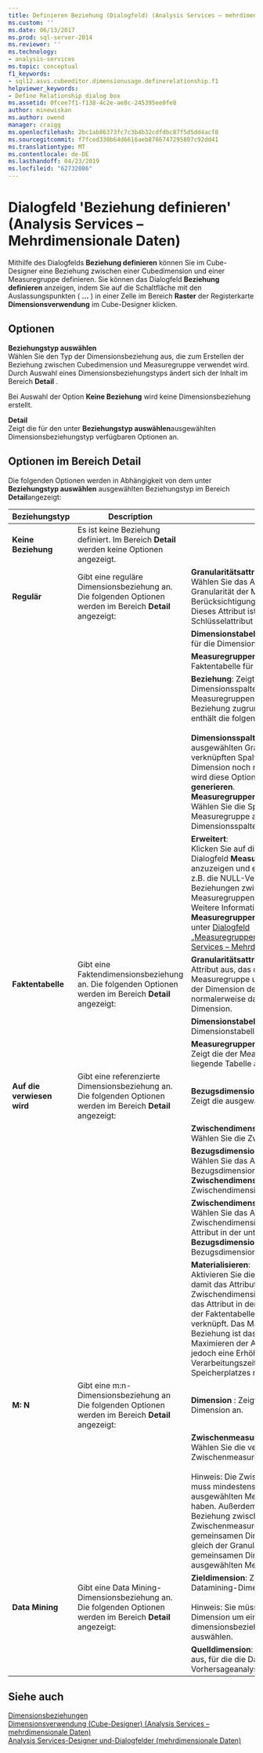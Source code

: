 ```yaml
---
title: Definieren Beziehung (Dialogfeld) (Analysis Services – mehrdimensionale Daten) | Microsoft-Dokumentation
ms.custom: ''
ms.date: 06/13/2017
ms.prod: sql-server-2014
ms.reviewer: ''
ms.technology:
- analysis-services
ms.topic: conceptual
f1_keywords:
- sql12.asvs.cubeeditor.dimensionusage.definerelationship.f1
helpviewer_keywords:
- Define Relationship dialog box
ms.assetid: 0fcee7f1-f138-4c2e-ae8c-245395ee0fe8
author: minewiskan
ms.author: owend
manager: craigg
ms.openlocfilehash: 2bc1ab86373fc7c3b4b32cdfdbc87f5d5dd4acf8
ms.sourcegitcommit: f7fced330b64d6616aeb8766747295807c92dd41
ms.translationtype: MT
ms.contentlocale: de-DE
ms.lasthandoff: 04/23/2019
ms.locfileid: "62732086"
---
```

# <a name="define-relationship-dialog-box-analysis-services---multidimensional-data"></a>Dialogfeld 'Beziehung definieren' (Analysis Services – Mehrdimensionale Daten)
  Mithilfe des Dialogfelds **Beziehung definieren** können Sie im Cube-Designer eine Beziehung zwischen einer Cubedimension und einer Measuregruppe definieren. Sie können das Dialogfeld **Beziehung definieren** anzeigen, indem Sie auf die Schaltfläche mit den Auslassungspunkten ( **...** ) in einer Zelle im Bereich **Raster** der Registerkarte **Dimensionsverwendung** im Cube-Designer klicken.  
  
## <a name="options"></a>Optionen  
 **Beziehungstyp auswählen**  
 Wählen Sie den Typ der Dimensionsbeziehung aus, die zum Erstellen der Beziehung zwischen Cubedimension und Measuregruppe verwendet wird. Durch Auswahl eines Dimensionsbeziehungstyps ändert sich der Inhalt im Bereich **Detail** .  
  
 Bei Auswahl der Option **Keine Beziehung** wird keine Dimensionsbeziehung erstellt.  
  
 **Detail**  
 Zeigt die für den unter **Beziehungstyp auswählen**ausgewählten Dimensionsbeziehungstyp verfügbaren Optionen an.  
  
## <a name="detail-pane-options"></a>Optionen im Bereich Detail  
 Die folgenden Optionen werden in Abhängigkeit von dem unter **Beziehungstyp auswählen** ausgewählten Beziehungstyp im Bereich **Detail**angezeigt:  
  
|Beziehungstyp|Description|Option|  
|-----------------------|-----------------|------------|  
|**Keine Beziehung**|Es ist keine Beziehung definiert. Im Bereich **Detail** werden keine Optionen angezeigt.||  
|**Regulär**|Gibt eine reguläre Dimensionsbeziehung an. Die folgenden Optionen werden im Bereich **Detail** angezeigt:|**Granularitätsattribut**: <br />                      Wählen Sie das Attribut aus, das die Granularität der Measuregruppe unter Berücksichtigung der Dimension definiert. Dieses Attribut ist normalerweise das Schlüsselattribut der Dimension.|  
|||**Dimensionstabelle** : Zeigt die Haupttabelle für die Dimension an.|  
|||**Measuregruppentabelle** : Zeigt die Faktentabelle für die Measuregruppe an.|  
|||**Beziehung**: Zeigt ein Raster aus Dimensionsspalten und Measuregruppenspalten an denen der Beziehung zugrunde liegen. Das Raster enthält die folgenden Spalten:<br /><br /> **Dimensionsspalten**: Zeigt die mit dem ausgewählten Granularitätsattribut verknüpften Spalten an. Hinweis: Wenn die Dimension noch nicht generiert wurde, wird diese Option festgelegt, um **generieren**.<br />**Measuregruppenspalten** :<br />                              Wählen Sie die Spalten in der Measuregruppe aus, die mit den Dimensionsspalten verbunden sind.|  
|||**Erweitert**:<br />                      Klicken Sie auf diese Option, um das Dialogfeld **Measuregruppenbindungen** anzuzeigen und erweiterte Eigenschaften, z.B. die NULL-Verarbeitung, für die Beziehungen zwischen Attributen und Measuregruppenspalten zu bearbeiten. Weitere Informationen zum Dialogfeld **Measuregruppenbindungen** finden Sie unter [Dialogfeld „Measuregruppenbindung“ &#40;Analysis Services – Mehrdimensionale Daten&#41;](measure-group-bindings-dialog-box-analysis-services-multidimensional-data.md).|  
|**Faktentabelle**|Gibt eine Faktendimensionsbeziehung an. Die folgenden Optionen werden im Bereich **Detail** angezeigt:|**Granularitätsattribut**: Wählen Sie das Attribut aus, das die Granularität der Measuregruppe unter Berücksichtigung der Dimension definiert. Dieses Attribut ist normalerweise das Schlüsselattribut der Dimension.|  
|||**Dimensionstabelle**: Zeigt die primäre Dimensionstabelle an.|  
|||**Measuregruppentabelle**: <br />                      Zeigt die der Measuregruppe zugrunde liegende Tabelle an.|  
|**Auf die verwiesen wird**|Gibt eine referenzierte Dimensionsbeziehung an. Die folgenden Optionen werden im Bereich **Detail** angezeigt:|**Bezugsdimension**: <br />                      Zeigt die ausgewählte Dimension an.|  
|||**Zwischendimension**: <br />                      Wählen Sie die Zwischendimension aus.|  
|||**Bezugsdimensionsattribut**: <br />                      Wählen Sie das Attribut in der Bezugsdimension aus, das mit dem unter **Zwischendimensionsattribut**angegebenen Zwischendimensionsattribut verbunden ist.|  
|||**Zwischendimensionsattribut**: <br />                      Wählen Sie das Attribut in der Zwischendimension aus, das mit dem Attribut in der unter **Bezugsdimension**angegebenen Bezugsdimension verbunden ist.|  
|||**Materialisieren**: <br />                      Aktivieren Sie dieses Kontrollkästchen, damit das Attributelement in der Zwischendimension gespeichert wird, die das Attribut in der Bezugsdimension mit der Faktentabelle in der MOLAP-Struktur verknüpft. Das Materialisieren der Beziehung ist das Standardverhalten zum Maximieren der Abfrageleistung, bringt jedoch eine Erhöhung der Verarbeitungszeit und des erforderlichen Speicherplatzes mit sich.|  
|**M: N**|Gibt eine m:n-Dimensionsbeziehung an Die folgenden Optionen werden im Bereich **Detail** angezeigt:|**Dimension** : Zeigt die ausgewählte Dimension an.|  
|||**Zwischenmeasuregruppe** : <br />                      Wählen Sie die verknüpfte Zwischenmeasuregruppe aus.<br /><br /> Hinweis: Die Zwischenmeasuregruppe muss mindestens eine Dimension mit der ausgewählten Measuregruppe gemein haben. Außerdem muss die Granularität der Beziehung zwischen der Zwischenmeasuregruppe und der gemeinsamen Dimension größer oder gleich der Granularität zwischen der gemeinsamen Dimension und der ausgewählten Measuregruppe sein.|  
|**Data Mining**|Gibt eine Data Mining-Dimensionsbeziehung an. Die folgenden Optionen werden im Bereich **Detail** angezeigt:|**Zieldimension**: Zeigt die ausgewählte Datamining-Dimension an.<br /><br /> Hinweis: Sie müssen eine Datamining-Dimension um eine Data mining-dimensionsbeziehung zu erstellen, auswählen.|  
|||**Quelldimension**: Wählen Sie die Dimension aus, für die die Data Mining-Dimension Vorhersageanalysen bereitstellt.|  
  
## <a name="see-also"></a>Siehe auch  
 [Dimensionsbeziehungen](multidimensional-models-olap-logical-cube-objects/dimension-relationships.md)   
 [Dimensionsverwendung &#40;Cube-Designer&#41; &#40;Analysis Services – mehrdimensionale Daten&#41;](dimension-usage-cube-designer-analysis-services-multidimensional-data.md)   
 [Analysis Services-Designer und-Dialogfelder &#40;mehrdimensionale Daten&#41;](analysis-services-designers-and-dialog-boxes-multidimensional-data.md)  
  
  
